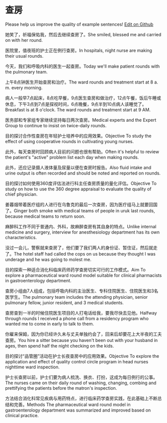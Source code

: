 # 查房

Please help us improve the quality of example sentences! [Edit on Github](https://github.com/jiyushe/jiyu-example-sentence-source/blob/main/chinese/chafang.md)

<p><span class="chinese">她笑了，祈福保佑我，然后去继续查房了。</span><span class="english">She smiled, blessed me and carried on with her round.</span></p>

<p><span class="chinese">医院里，值夜班的护士正在例行查房。</span><span class="english">In hospitals, night nurse are making their usual rounds.</span></p>

<p><span class="chinese">今天，我们和呼吸内科的医生一起查房。</span><span class="english">Today we'll make patient rounds with the pulmonary team.</span></p>

<p><span class="chinese">上午8点钟医生开始查房和治疗。</span><span class="english">The ward rounds and treatment start at 8 a. m. every morning.</span></p>

<p><span class="chinese">病人一般早7点起床，8点吃早餐，9点医生查房和做治疗，12点午餐，饭后午睡或休息，下午3点到7点是探视时间，6点晚餐，9点半到10点病人该睡觉了。</span><span class="english">Breakfast is at 8 o'clock. The ward rounds and treatment start at 9 AM.</span></p>

<p><span class="chinese">医务部和专家组专家继续坚持每日两次查房。</span><span class="english">Medical experts and the Expert Group to continue to insist on twice-daily rounds.</span></p>

<p><span class="chinese">目的探讨合作性查房在年轻护士培养中的应用效果。</span><span class="english">Objective To study the effect of using cooperative rounds in cultivating young nurses.</span></p>

<p><span class="chinese">此外，每天查房时回顾病人目前的问题也很有帮助。</span><span class="english">Often it's helpful to review the patient's "active" problem list each day when making rounds.</span></p>

<p><span class="chinese">此外，还应记录摄人液体量及尿量以便在查房时报告。</span><span class="english">Also fluid intake and urine output is often recorded and should be noted and reported on rounds.</span></p>

<p><span class="chinese">目的探讨如何使用360度评估法进行科主任查房质量的量化评估。</span><span class="english">Objective To study on how to use the 360 degree appraisal to evaluate the quality of chief physician.</span></p>

<p><span class="chinese">姜暮烟带着医疗组的人进行在乌鲁克的最后一次查房，因为医疗组马上就要回国了。</span><span class="english">Ginger both smoke with medical teams of people in uruk last rounds, because medical teams to return soon.</span></p>

<p><span class="chinese">麻醉科工作不同于普通内、外科，故麻醉查房有其自身的特点。</span><span class="english">Unlike internal medicine and surgery, interview for anesthesiology department has its own characteristics.</span></p>

<p><span class="chinese">没过一会儿，警察就来查房了，他们要了我们两人的身份证、暂住证，然后就走了。</span><span class="english">The hotel staff had called the cops on us because they thought I was underage and he was going to molest me.</span></p>

<p><span class="chinese">目的探索一种适合消化科临床药师药学查房切实可行的工作模式。</span><span class="english">Aim To explore a pharmaceutical ward round model suitable for clinical pharmacists in gastroenterology department.</span></p>

<p><span class="chinese">查房小组由7人组成，包括呼吸内科的主治医生、专科住院医生、住院医生和3名医学生。</span><span class="english">The pulmonary team includes the attending physician, senior pulmonary fellow, junior resident, and 3 medical students.</span></p>

<p><span class="chinese">查房查到一半的时候住院医生项目的人打电话给我，要我尽快去见他。</span><span class="english">Halfway through rounds I received a phone call from a residency program who wanted me to come in early to talk to them.</span></p>

<p><span class="chinese">你雇来保姆，因为你已经许久未与丈夫单独约会了，回来后却要花上大半夜的工夫查房。</span><span class="english">You hire a sitter because you haven't been out with your husband in ages, then spend half the night checking on the kids.</span></p>

<p><span class="chinese">目的探讨“品管圈”活动在护士长夜查房中的应用效果。</span><span class="english">Objective To explore the application and effect of quality control circle program in head nurses nighttime ward inspection.</span></p>

<p><span class="chinese">护士长查房以前，护士们要为病人梳洗、换衣、打扮，这成为每日例行的公事。</span><span class="english">The nurses came on their daily round of washing, changing, combing and prettifying the patients before the matron's inspection.</span></p>

<p><span class="chinese">方法结合消化科常见疾病与用药特点，进行临床药学查房实践，在此基础上不断总结和完善。</span><span class="english">Methods The pharmaceutical ward round model in gastroenterology department was summarized and improved based on clinical practice.</span></p>

